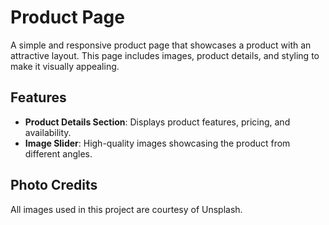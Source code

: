 # Product Page

A simple and responsive product page that showcases a product with an attractive layout. This page includes images, product details, and styling to make it visually appealing.


## Features

- **Product Details Section**: Displays product features, pricing, and availability.
- **Image Slider**: High-quality images showcasing the product from different angles.

## Photo Credits

All images used in this project are courtesy of Unsplash.